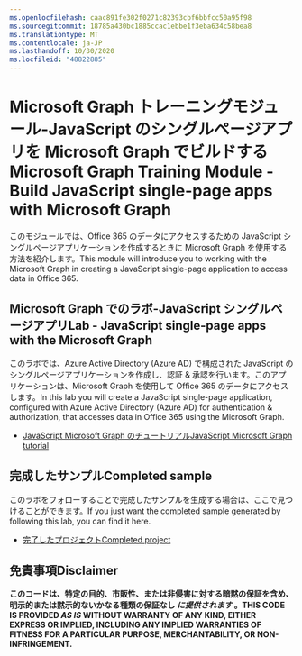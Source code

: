 ```yaml
---
ms.openlocfilehash: caac891fe302f0271c82393cbf6bbfcc50a95f98
ms.sourcegitcommit: 18785a430bc1885ccac1ebbe1f3eba634c58bea8
ms.translationtype: MT
ms.contentlocale: ja-JP
ms.lasthandoff: 10/30/2020
ms.locfileid: "48822885"
---
```

# <a name="microsoft-graph-training-module---build-javascript-single-page-apps-with-microsoft-graph"></a><span data-ttu-id="605d9-101">Microsoft Graph トレーニングモジュール-JavaScript のシングルページアプリを Microsoft Graph でビルドする</span><span class="sxs-lookup"><span data-stu-id="605d9-101">Microsoft Graph Training Module - Build JavaScript single-page apps with Microsoft Graph</span></span>

<span data-ttu-id="605d9-102">このモジュールでは、Office 365 のデータにアクセスするための JavaScript シングルページアプリケーションを作成するときに Microsoft Graph を使用する方法を紹介します。</span><span class="sxs-lookup"><span data-stu-id="605d9-102">This module will introduce you to working with the Microsoft Graph in creating a JavaScript single-page application to access data in Office 365.</span></span>

## <a name="lab---javascript-single-page-apps-with-the-microsoft-graph"></a><span data-ttu-id="605d9-103">Microsoft Graph でのラボ-JavaScript シングルページアプリ</span><span class="sxs-lookup"><span data-stu-id="605d9-103">Lab - JavaScript single-page apps with the Microsoft Graph</span></span>

<span data-ttu-id="605d9-104">このラボでは、Azure Active Directory (Azure AD) で構成された JavaScript のシングルページアプリケーションを作成し、認証 & 承認を行います。このアプリケーションは、Microsoft Graph を使用して Office 365 のデータにアクセスします。</span><span class="sxs-lookup"><span data-stu-id="605d9-104">In this lab you will create a JavaScript single-page application, configured with Azure Active Directory (Azure AD) for authentication & authorization, that accesses data in Office 365 using the Microsoft Graph.</span></span>

- [<span data-ttu-id="605d9-105">JavaScript Microsoft Graph のチュートリアル</span><span class="sxs-lookup"><span data-stu-id="605d9-105">JavaScript Microsoft Graph tutorial</span></span>](https://docs.microsoft.com/graph/tutorials/javascript)

## <a name="completed-sample"></a><span data-ttu-id="605d9-106">完成したサンプル</span><span class="sxs-lookup"><span data-stu-id="605d9-106">Completed sample</span></span>

<span data-ttu-id="605d9-107">このラボをフォローすることで完成したサンプルを生成する場合は、ここで見つけることができます。</span><span class="sxs-lookup"><span data-stu-id="605d9-107">If you just want the completed sample generated by following this lab, you can find it here.</span></span>

- [<span data-ttu-id="605d9-108">完了したプロジェクト</span><span class="sxs-lookup"><span data-stu-id="605d9-108">Completed project</span></span>](demo)

## <a name="disclaimer"></a><span data-ttu-id="605d9-109">免責事項</span><span class="sxs-lookup"><span data-stu-id="605d9-109">Disclaimer</span></span>

<span data-ttu-id="605d9-110">**このコードは、特定の目的、市販性、または非侵害に対する暗黙の保証を含め、明示的または黙示的ないかなる種類の保証なし *に提供されます* 。**</span><span class="sxs-lookup"><span data-stu-id="605d9-110">**THIS CODE IS PROVIDED *AS IS* WITHOUT WARRANTY OF ANY KIND, EITHER EXPRESS OR IMPLIED, INCLUDING ANY IMPLIED WARRANTIES OF FITNESS FOR A PARTICULAR PURPOSE, MERCHANTABILITY, OR NON-INFRINGEMENT.**</span></span>
